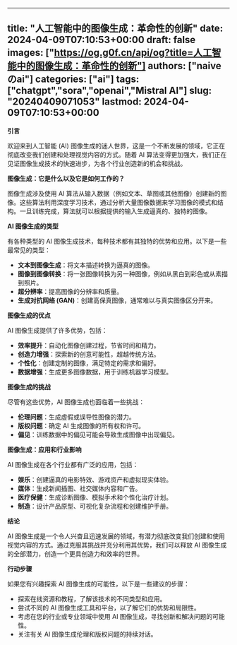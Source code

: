 
---
title: "人工智能中的图像生成：革命性的创新"
date: 2024-04-09T07:10:53+00:00
draft: false
images: ["https://og.g0f.cn/api/og?title=人工智能中的图像生成：革命性的创新"]
authors: ["naiveのai"]
categories: ["ai"]
tags: ["chatgpt","sora","openai","Mistral AI"]
slug: "20240409071053"
lastmod: 2024-04-09T07:10:53+00:00
---
**引言**

欢迎来到人工智能 (AI) 图像生成的迷人世界，这是一个不断发展的领域，它正在彻底改变我们创建和处理视觉内容的方式。随着 AI 算法变得更加强大，我们正在见证图像生成技术的快速进步，为各个行业创造新的机会和挑战。

**图像生成：它是什么以及它是如何工作的？**

图像生成涉及使用 AI 算法从输入数据（例如文本、草图或其他图像）创建新的图像。这些算法利用深度学习技术，通过分析大量图像数据来学习图像的模式和结构。一旦训练完成，算法就可以根据提供的输入生成逼真的、独特的图像。

**AI 图像生成的类型**

有各种类型的 AI 图像生成技术，每种技术都有其独特的优势和应用。以下是一些最常见的类型：

* **文本到图像生成**：将文本描述转换为逼真的图像。
* **图像到图像转换**：将一张图像转换为另一种图像，例如从黑白到彩色或从素描到照片。
* **超分辨率**：提高图像的分辨率和质量。
* **生成对抗网络 (GAN)**：创建高保真图像，通常难以与真实图像区分开来。

**图像生成的优点**

AI 图像生成提供了许多优势，包括：

* **效率提升**：自动化图像创建过程，节省时间和精力。
* **创造力增强**：探索新的创意可能性，超越传统方法。
* **个性化**：创建定制的图像，满足特定的需求和偏好。
* **数据增强**：生成更多图像数据，用于训练机器学习模型。

**图像生成的挑战**

尽管有这些优势，AI 图像生成也面临着一些挑战：

* **伦理问题**：生成虚假或误导性图像的潜力。
* **版权问题**：确定 AI 生成图像的所有权和许可。
* **偏见**：训练数据中的偏见可能会导致生成图像中出现偏见。

**图像生成：应用和行业影响**

AI 图像生成在各个行业都有广泛的应用，包括：

* **娱乐**：创建逼真的电影特效、游戏资产和虚拟现实体验。
* **媒体**：生成新闻插图、社交媒体内容和广告。
* **医疗保健**：生成诊断图像、模拟手术和个性化治疗计划。
* **制造**：设计产品原型、可视化复杂流程和创建维护手册。

**结论**

AI 图像生成是一个令人兴奋且迅速发展的领域，有潜力彻底改变我们创建和使用视觉内容的方式。通过克服其挑战并充分利用其优势，我们可以释放 AI 图像生成的全部潜力，创造一个更具创造力和效率的世界。

**行动步骤**

如果您有兴趣探索 AI 图像生成的可能性，以下是一些建议的步骤：

* 探索在线资源和教程，了解该技术的不同类型和应用。
* 尝试不同的 AI 图像生成工具和平台，以了解它们的优势和局限性。
* 考虑在您的行业或专业领域中使用 AI 图像生成，寻找创新和解决问题的可能性。
* 关注有关 AI 图像生成伦理和版权问题的持续对话。